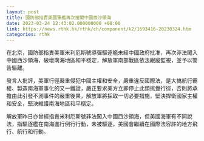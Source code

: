 ```yaml
---
layout: post
title: 國防部指責美國軍艦再次擅闖中國西沙領海
date: 2023-03-24 12:43:02.000000000 +08:00
link: https://news.rthk.hk/rthk/ch/component/k2/1693416-20230324.htm
categories: rthk
---
```


在北京，國防部指責美軍米利厄斯號導彈驅逐艦未經中國政府批准，再次非法闖入中國西沙領海，破壞南海地區和平穩定，解放軍南部戰區依法跟蹤監視，並予以警告驅離。

發言人批評，美軍行徑嚴重侵犯中國主權和安全，嚴重違反國際法，是大搞航行霸權、製造南海軍事化的又一鐵證，嚴正要求美方立即停止此類挑釁行徑，否則將承擔由此引發不測事件的嚴重後果，解放軍將採取一切必要措施，堅決捍衛國家主權和安全，堅決維護南海地區和平穩定。

解放軍昨日亦曾經指責米利厄斯號非法闖入中國西沙領海，但美國海軍有不同說法，指驅逐艦在南海進行例行行動，未被驅逐，美國會繼續在國際法容許的地方飛行、航行和行動。
